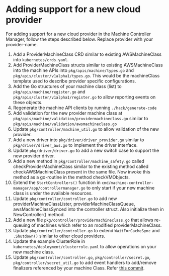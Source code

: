 # Adding support for a new cloud provider
For adding support for a new cloud provider in the Machine Controller Manager, follow the steps described below. Replace provider with your provider-name.

1. Add a ProviderMachineClass CRD similar to existing AWSMachineClass into `kubernetes/crds.yaml`.
1. Add ProviderMachineClass structs similar to existing AWSMachineClass into the machine APIs into `pkg/apis/machine/types.go` and `pkg/apis/cluster/v1alpha1/types.go`. This would be the machineClass template used to describe provider specific configurations.
1. Add the Go structures of your machine class (list) to `pkg/apis/machine/register.go` and `pkg/apis/cluster/v1alpha1/register.go` to allow reporting events on these objects.
1. Regenerate the machine API clients by running `./hack/generate-code`
1. Add validation for the new provider machine class at `pkg/apis/machine/validation/providermachineclass.go` similar to `pkg/apis/machine/validation/awsmachineclass.go`
1. Update `pkg/controller/machine_util.go` to allow validation of the new provider.
1. Add a new driver into `pkg/driver/driver_provider.go` similar to `pkg/driver/driver_aws.go` to implement the driver interface.
1. Update `pkg/driver/driver.go` to add a new switch case to support the new provider driver.
1. Add a new method in `pkg/controller/machine_safety.go` called checkProviderMachineClass similar to the existing method called checkAWSMachineClass present in the same file. Now invoke this method as a go-routine in the method checkVMObjects.
1. Extend the `StartControllers()` function in `cmd/machine-controller-manager/app/controllermanager.go` to only start if your new machine class is under the available resources.
1. Update `pkg/controller/controller.go` to add new providerMachineClassLister, providerMachineClassQueue, awsMachineClassSynced into the controller struct. Also initialize them in NewController() method.
1. Add a new file `pkg/controller/providermachineclass.go` that allows re-queuing of machines which refer to an modified providerMachineClass.
1. Update `pkg/controller/controller.go` to extend `WaitForCacheSync` and `.Shutdown()` similar to other cloud providers.
1. Update the example ClusterRole in `kubernetes/deployment/clusterrole.yaml` to allow operations on your new machine class.
1. Update `pkg/controller/controller.go`, `pkg/controller/secret.go`, `pkg/controller/secret_util.go` to add event handlers to add/remove finalizers referenced by your machine Class. Refer [this commit](https://github.com/gardener/machine-controller-manager/pull/104/commits/013f70726b1057aed1cf7fe0f0449922ab9a256a).

